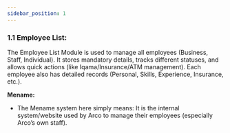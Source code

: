 ```yaml
---
sidebar_position: 1
---
```

### 1.1 Employee List:

The Employee List Module is used to manage all employees (Business, Staff, Individual).
It stores mandatory details, tracks different statuses, and allows quick actions (like Iqama/Insurance/ATM management).
Each employee also has detailed records (Personal, Skills, Experience, Insurance, etc.).

**Mename:**

- The Mename system here simply means:
It is the internal system/website used by Arco to manage their employees (especially Arco’s own staff).